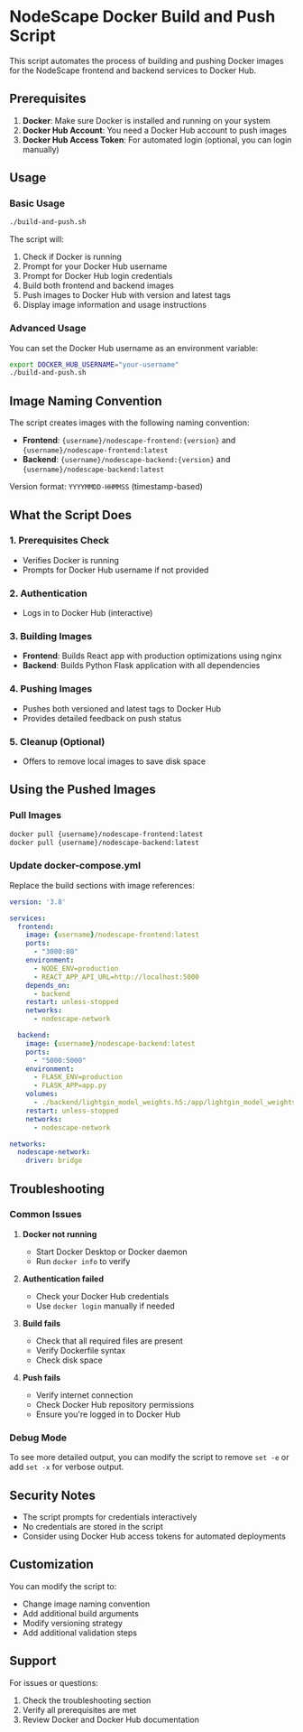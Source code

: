# NodeScape Docker Build and Push Script

This script automates the process of building and pushing Docker images for the NodeScape frontend and backend services to Docker Hub.

## Prerequisites

1. **Docker**: Make sure Docker is installed and running on your system
2. **Docker Hub Account**: You need a Docker Hub account to push images
3. **Docker Hub Access Token**: For automated login (optional, you can login manually)

## Usage

### Basic Usage

```bash
./build-and-push.sh
```

The script will:
1. Check if Docker is running
2. Prompt for your Docker Hub username
3. Prompt for Docker Hub login credentials
4. Build both frontend and backend images
5. Push images to Docker Hub with version and latest tags
6. Display image information and usage instructions

### Advanced Usage

You can set the Docker Hub username as an environment variable:

```bash
export DOCKER_HUB_USERNAME="your-username"
./build-and-push.sh
```

## Image Naming Convention

The script creates images with the following naming convention:

- **Frontend**: `{username}/nodescape-frontend:{version}` and `{username}/nodescape-frontend:latest`
- **Backend**: `{username}/nodescape-backend:{version}` and `{username}/nodescape-backend:latest`

Version format: `YYYYMMDD-HHMMSS` (timestamp-based)

## What the Script Does

### 1. Prerequisites Check
- Verifies Docker is running
- Prompts for Docker Hub username if not provided

### 2. Authentication
- Logs in to Docker Hub (interactive)

### 3. Building Images
- **Frontend**: Builds React app with production optimizations using nginx
- **Backend**: Builds Python Flask application with all dependencies

### 4. Pushing Images
- Pushes both versioned and latest tags to Docker Hub
- Provides detailed feedback on push status

### 5. Cleanup (Optional)
- Offers to remove local images to save disk space

## Using the Pushed Images

### Pull Images
```bash
docker pull {username}/nodescape-frontend:latest
docker pull {username}/nodescape-backend:latest
```

### Update docker-compose.yml
Replace the build sections with image references:

```yaml
version: '3.8'

services:
  frontend:
    image: {username}/nodescape-frontend:latest
    ports:
      - "3000:80"
    environment:
      - NODE_ENV=production
      - REACT_APP_API_URL=http://localhost:5000
    depends_on:
      - backend
    restart: unless-stopped
    networks:
      - nodescape-network

  backend:
    image: {username}/nodescape-backend:latest
    ports:
      - "5000:5000"
    environment:
      - FLASK_ENV=production
      - FLASK_APP=app.py
    volumes:
      - ./backend/lightgin_model_weights.h5:/app/lightgin_model_weights.h5:ro
    restart: unless-stopped
    networks:
      - nodescape-network

networks:
  nodescape-network:
    driver: bridge
```

## Troubleshooting

### Common Issues

1. **Docker not running**
   - Start Docker Desktop or Docker daemon
   - Run `docker info` to verify

2. **Authentication failed**
   - Check your Docker Hub credentials
   - Use `docker login` manually if needed

3. **Build fails**
   - Check that all required files are present
   - Verify Dockerfile syntax
   - Check disk space

4. **Push fails**
   - Verify internet connection
   - Check Docker Hub repository permissions
   - Ensure you're logged in to Docker Hub

### Debug Mode

To see more detailed output, you can modify the script to remove `set -e` or add `set -x` for verbose output.

## Security Notes

- The script prompts for credentials interactively
- No credentials are stored in the script
- Consider using Docker Hub access tokens for automated deployments

## Customization

You can modify the script to:
- Change image naming convention
- Add additional build arguments
- Modify versioning strategy
- Add additional validation steps

## Support

For issues or questions:
1. Check the troubleshooting section
2. Verify all prerequisites are met
3. Review Docker and Docker Hub documentation 